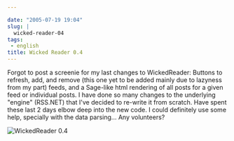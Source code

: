 ```yaml
---

date: "2005-07-19 19:04"
slug: |
  wicked-reader-04
tags:
 - english
title: Wicked Reader 0.4
---
```


Forgot to post a screenie for my last changes to WickedReader: Buttons
to refresh, add, and remove (this one yet to be added mainly due to
lazyness from my part) feeds, and a Sage-like html rendering of all
posts for a given feed or individual posts. I have done so many changes
to the underlying "engine" (RSS.NET) that I've decided to re-write it
from scratch. Have spent these last 2 days elbow deep into the new code.
I could definitely use some help, specially with the data parsing... Any
volunteers?

![WickedReader 0.4](http://photos23.flickr.com/27167496_c53d10e5f0.jpg)

